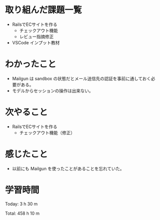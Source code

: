 # 取り組んだ課題一覧
- RailsでECサイトを作る
  - チェックアウト機能
  - レビュー指摘修正
- VSCode インプット教材

# わかったこと
- Mailgun は sandbox の状態だとメール送信先の認証を事前に通しておく必要がある。
- モデルからセッションの操作は出来ない。

# 次やること
- RailsでECサイトを作る
  - チェックアウト機能（修正）

# 感じたこと
- 以前にも Mailgun を使ったことがあることを忘れていた。

# 学習時間
Today: 3 h 30 m

Total: 458 h 10 m
